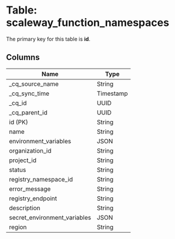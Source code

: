 # Table: scaleway_function_namespaces

The primary key for this table is **id**.

## Columns

| Name          | Type          |
| ------------- | ------------- |
|_cq_source_name|String|
|_cq_sync_time|Timestamp|
|_cq_id|UUID|
|_cq_parent_id|UUID|
|id (PK)|String|
|name|String|
|environment_variables|JSON|
|organization_id|String|
|project_id|String|
|status|String|
|registry_namespace_id|String|
|error_message|String|
|registry_endpoint|String|
|description|String|
|secret_environment_variables|JSON|
|region|String|